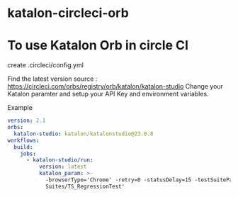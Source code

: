 # katalon-circleci-orb

# To use Katalon Orb in circle CI

create .circleci/config.yml

Find the latest version source : https://circleci.com/orbs/registry/orb/katalon/katalon-studio
Change your Katalon paramter and setup your API Key and environment variables.  

Example 

```yaml
version: 2.1
orbs:
  katalon-studio: katalon/katalonstudio@23.0.8
workflows:
  build:
    jobs:
      - katalon-studio/run:
          version: latest
          katalon_param: >-
            -browserType='Chrome' -retry=0 -statusDelay=15 -testSuitePath='Test
            Suites/TS_RegressionTest'
```



